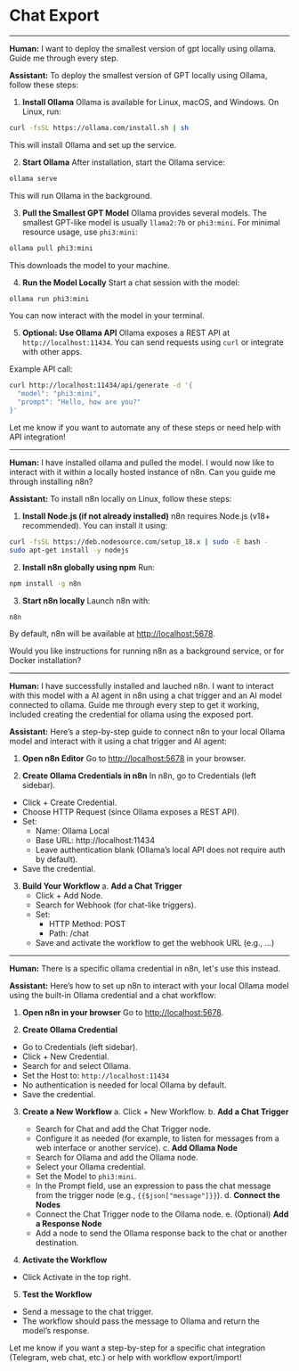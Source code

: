 # Chat Export

---

**Human:** I want to deploy the smallest version of gpt locally using ollama. Guide me through every step.

**Assistant:** To deploy the smallest version of GPT locally using Ollama, follow these steps:

1. **Install Ollama**
Ollama is available for Linux, macOS, and Windows. On Linux, run:

```bash
curl -fsSL https://ollama.com/install.sh | sh
```

This will install Ollama and set up the service.

2. **Start Ollama**
After installation, start the Ollama service:

```bash
ollama serve
```

This will run Ollama in the background.

3. **Pull the Smallest GPT Model**
Ollama provides several models. The smallest GPT-like model is usually `llama2:7b` or `phi3:mini`. For minimal resource usage, use `phi3:mini`:

```bash
ollama pull phi3:mini
```

This downloads the model to your machine.

4. **Run the Model Locally**
Start a chat session with the model:

```bash
ollama run phi3:mini
```

You can now interact with the model in your terminal.

5. **Optional: Use Ollama API**
Ollama exposes a REST API at `http://localhost:11434`. You can send requests using `curl` or integrate with other apps.

Example API call:

```bash
curl http://localhost:11434/api/generate -d '{
  "model": "phi3:mini",
  "prompt": "Hello, how are you?"
}'
```

Let me know if you want to automate any of these steps or need help with API integration!

---

**Human:** I have installed ollama and pulled the model. I would now like to interact with it within a locally hosted instance of n8n. Can you guide me through installing n8n?

**Assistant:** To install n8n locally on Linux, follow these steps:

1. **Install Node.js (if not already installed)**
n8n requires Node.js (v18+ recommended). You can install it using:

```bash
curl -fsSL https://deb.nodesource.com/setup_18.x | sudo -E bash -
sudo apt-get install -y nodejs
```

2. **Install n8n globally using npm**
Run:

```bash
npm install -g n8n
```

3. **Start n8n locally**
Launch n8n with:

```bash
n8n
```

By default, n8n will be available at [http://localhost:5678](http://localhost:5678).

Would you like instructions for running n8n as a background service, or for Docker installation?

---

**Human:** I have successfully installed and lauched n8n. I want to interact with this model with a AI agent in n8n using a chat trigger and an AI model connected to ollama. Guide me through every step to get it working, included creating the credential for ollama using the exposed port.

**Assistant:** Here’s a step-by-step guide to connect n8n to your local Ollama model and interact with it using a chat trigger and AI agent:

1. **Open n8n Editor**
Go to [http://localhost:5678](http://localhost:5678) in your browser.

2. **Create Ollama Credentials in n8n**
In n8n, go to Credentials (left sidebar).
- Click + Create Credential.
- Choose HTTP Request (since Ollama exposes a REST API).
- Set:
  - Name: Ollama Local
  - Base URL: http://localhost:11434
  - Leave authentication blank (Ollama’s local API does not require auth by default).
- Save the credential.

3. **Build Your Workflow**
   a. **Add a Chat Trigger**
   - Click + Add Node.
   - Search for Webhook (for chat-like triggers).
   - Set:
     - HTTP Method: POST
     - Path: /chat
   - Save and activate the workflow to get the webhook URL (e.g., ...)

---

**Human:** There is a specific ollama credential in n8n, let's use this instead.

**Assistant:** Here’s how to set up n8n to interact with your local Ollama model using the built-in Ollama credential and a chat workflow:

1. **Open n8n in your browser**
Go to [http://localhost:5678](http://localhost:5678).

2. **Create Ollama Credential**
- Go to Credentials (left sidebar).
- Click + New Credential.
- Search for and select Ollama.
- Set the Host to: `http://localhost:11434`
- No authentication is needed for local Ollama by default.
- Save the credential.

3. **Create a New Workflow**
   a. Click + New Workflow.
   b. **Add a Chat Trigger**
   - Search for Chat and add the Chat Trigger node.
   - Configure it as needed (for example, to listen for messages from a web interface or another service).
   c. **Add Ollama Node**
   - Search for Ollama and add the Ollama node.
   - Select your Ollama credential.
   - Set the Model to `phi3:mini`.
   - In the Prompt field, use an expression to pass the chat message from the trigger node (e.g., `{{$json["message"]}}`).
   d. **Connect the Nodes**
   - Connect the Chat Trigger node to the Ollama node.
   e. (Optional) **Add a Response Node**
   - Add a node to send the Ollama response back to the chat or another destination.

4. **Activate the Workflow**
- Click Activate in the top right.

5. **Test the Workflow**
- Send a message to the chat trigger.
- The workflow should pass the message to Ollama and return the model’s response.

Let me know if you want a step-by-step for a specific chat integration (Telegram, web chat, etc.) or help with workflow export/import!
